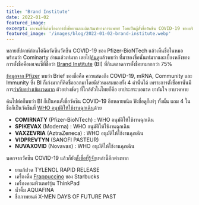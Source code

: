 ```yaml
---
title: 'Brand Institute'
date: 2022-01-02
featured_image: 
excerpt: เอเจนซี่ที่เก่งเรื่องการตั้งชื่อยาและผลิตภัณฑ์ทางการแพทย์ โดยเป็นผู้ตั้งชื่อวัคซีน COVID-19 ของบริษัทต่างๆ ให้ถึง 5 บริษัท
featured_image: '/images/blog/2022-01-02-brand-institute.webp'
---
```


หลายสัปดาห์ก่อนได้ฉีดวัคซีนวัคซีน COVID-19 ของ Pfizer-BioNTech แล้วเห็นชื่อในหมอพร้อมว่า Cominarty อ่านแล้วเท่มาก เลยไป[ค้นดู][1]แล้วพบว่า ที่มาของชื่อนั้นเท่มากและเบื้องหลังของการตั้งชื่อคือเอเจนซี่ที่ชื่อว่า [Brand Institute][2] (BI) ที่กินตลาดการตั้งชื่อยามากกว่า 75%

[ข้อมูลจาก Pfizer][3] พบว่า Brief ของชื่อคือ ควรแสดงถึง COVID-19, mRNA, Community และ Immunity ซึ่ง BI ก็เก่งมากที่คิดชื่อออกมาโดยมีส่วนผสมของทั้ง 4 คำนั้นได้ เพราะการตั้งชื่อยานั้นมีการ[กำกับอย่างเข้มงวดมาก][5] ตัวอย่างชัดๆ ที่ใกล้ตัวในไทยก็คือ ยาประสระบอแรด ยาทัมใจ ยาบวดหาย

ค้นไปต่อก็พบว่า BI ก็เป็นคนตั้งชื่อวัคซีน COVID-19 อีกหลายชนิด ฟังชื่อดูก็เท่ๆ ทั้งนั้น แถม 4 ในชื่อก็เป็นวัคซีนที่ [WHO อนุมัติให้ใช้งานฉุกเฉิน][4]ด้วย

- **COMIRNATY** (Pfizer-BioNTech) : WHO อนุมัติให้ใช้งานฉุกเฉิน
- **SPIKEVAX** (Moderna) : WHO อนุมัติให้ใช้งานฉุกเฉิน
- **VAXZEVRIA** (AztraZeneca) : WHO อนุมัติให้ใช้งานฉุกเฉิน
- **VIDPREVTYN** (SANOFI PASTEUR)
- **NUVAXOVID** (Novavax) : WHO อนุมัติให้ใช้งานฉุกเฉิน

นอกจากวัคซีน COVID-19 แล้วก็ยัง[ตั้งชื่อที่รู้จัก][7]เหล่านี้อีกต่างหาก

- ยาแก้ปวด TYLENOL RAPID RELEASE
- เครื่องดื่ม [Frappuccino][6] ของ Starbucks
- เครื่องคอมพิวเตอร์รุ่น ThinkPad
- น้ำดื่ม AQUAFINA
- ชื่อภาพยนต์ X-MEN DAYS OF FUTURE PAST

[1]: https://www.npr.org/2021/08/24/1030538074/pfizer-biontech-vaccine-comirnaty-name-pronounce
[2]: https://www.brandinstitute.com
[3]: https://www.pfizer.com/news/press-release/press-release-detail/pfizer-and-biontech-receive-authorization-european-union
[4]: https://extranet.who.int/pqweb/vaccines/vaccinescovid-19-vaccine-eul-issued
[5]: https://edition.cnn.com/2016/11/25/health/art-of-drug-naming/index.html
[6]: https://www.starbucks.com/menu/drinks/frappuccino-blended-beverages
[7]: https://www.brandinstitute.com/healthcare/inc/html/1.html